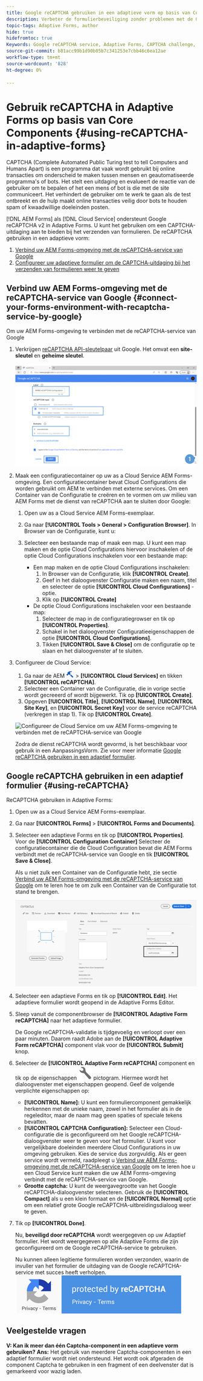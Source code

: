 ```yaml
---
title: Google reCAPTCHA gebruiken in een adaptieve vorm op basis van Core Components
description: Verbeter de formulierbeveiliging zonder problemen met de Google reCAPTCHA-service. Stap-voor-stap gids binnen!
topic-tags: Adaptive Forms, author
hide: true
hidefromtoc: true
Keywords: Google reCAPTCHA service, Adaptive Forms, CAPTCHA challenge, Bot prevention, Core Components, Form submission security, Form spam prevention
source-git-commit: b81acc99b1d90b05b7c341253e7cbb46c6ea12ae
workflow-type: tm+mt
source-wordcount: '828'
ht-degree: 0%

---
```


# Gebruik reCAPTCHA in Adaptive Forms op basis van Core Components {#using-reCAPTCHA-in-adaptive-forms}

CAPTCHA (Complete Automated Public Turing test to tell Computers and Humans Apart) is een programma dat vaak wordt gebruikt bij online transacties om onderscheid te maken tussen mensen en geautomatiseerde programma&#39;s of bots. Het stelt een uitdaging en evalueert de reactie van de gebruiker om te bepalen of het een mens of bot is die met de site communiceert. Het verhindert de gebruiker om te werk te gaan als de test ontbreekt en de hulp maakt online transacties veilig door bots te houden spam of kwaadwillige doeleinden posten.

[!DNL AEM Forms] als [!DNL Cloud Service] ondersteunt Google reCAPTCHA v2 in Adaptive Forms. U kunt het gebruiken om een CAPTCHA-uitdaging aan te bieden bij het verzenden van formulieren. De reCAPTCHA gebruiken in een adaptieve vorm:

1. [Verbind uw AEM Forms-omgeving met de reCAPTCHA-service van Google](#connect-your-forms-environment-with-recaptcha-service-by-google)
1. [Configureer uw adaptieve formulier om de CAPTCHA-uitdaging bij het verzenden van formulieren weer te geven](#using-reCAPTCHA)

## Verbind uw AEM Forms-omgeving met de reCAPTCHA-service van Google {#connect-your-forms-environment-with-recaptcha-service-by-google}

Om uw AEM Forms-omgeving te verbinden met de reCAPTCHA-service van Google

1. Verkrijgen [reCAPTCHA API-sleutelpaar](https://www.google.com/recaptcha/admin) uit Google. Het omvat een **site-sleutel** en **geheime sleutel**.

   ![Google reCAPTCHA-configuratie van Google-website maken voor reCAPTCHA-sleutels](/help/forms/assets/google-captcha.gif)
1. Maak een configuratiecontainer op uw as a Cloud Service AEM Forms-omgeving. Een configuratiecontainer bevat Cloud Configurations die worden gebruikt om AEM te verbinden met externe services. Om een Container van de Configuratie te creëren en te vormen om uw milieu van AEM Forms met de dienst van reCAPTCHA aan te sluiten door Google:
   1. Open uw as a Cloud Service AEM Forms-exemplaar.
   1. Ga naar **[!UICONTROL Tools > General > Configuration Browser]**. In Browser van de Configuratie, kunt u:
   1. Selecteer een bestaande map of maak een map. U kunt een map maken en de optie Cloud Configurations hiervoor inschakelen of de optie Cloud Configurations inschakelen voor een bestaande map:

      * Een map maken en de optie Cloud Configurations inschakelen:
         1. In Browser van de Configuratie, klik **[!UICONTROL Create]**.
         1. Geef in het dialoogvenster Configuratie maken een naam, titel en selecteer de optie **[!UICONTROL Cloud Configurations]** -optie.
         1. Klik op **[!UICONTROL Create]**
      * De optie Cloud Configurations inschakelen voor een bestaande map:
         1. Selecteer de map in de configuratiegrowser en tik op **[!UICONTROL Properties]**.
         1. Schakel in het dialoogvenster Configuratieeigenschappen de optie **[!UICONTROL Cloud Configurations]**.
         1. Tikken **[!UICONTROL Save & Close]** om de configuratie op te slaan en het dialoogvenster af te sluiten.

1. Configureer de Cloud Service:
   1. Ga naar de AEM ![gereedschappen-1](assets/tools-1.png) > **[!UICONTROL Cloud Services]** en tikken **[!UICONTROL reCAPTCHA]**.
   1. Selecteer een Container van de Configuratie, die in vorige sectie wordt gecreeerd of wordt bijgewerkt. Tik op **[!UICONTROL Create]**.
   1. Opgeven **[!UICONTROL Title]**, **[!UICONTROL Name]**, **[!UICONTROL Site Key]**, en **[!UICONTROL Secret Key]** voor de service reCAPTCHA (verkregen in stap 1). Tik op **[!UICONTROL Create]**.


   ![Configureer de Cloud Service om uw AEM Forms-omgeving te verbinden met de reCAPTCHA-service van Google](/help/forms/assets/captcha-configuration.gif)



   Zodra de dienst reCAPTCHA wordt gevormd, is het beschikbaar voor gebruik in een AanpassingsVorm. Zie voor meer informatie [Google reCAPTCHA gebruiken in een adaptief formulier](#using-reCAPTCHA).


## Google reCAPTCHA gebruiken in een adaptief formulier {#using-reCAPTCHA}

ReCAPTCHA gebruiken in Adaptive Forms:

1. Open uw as a Cloud Service AEM Forms-exemplaar.
1. Ga naar **[!UICONTROL Forms]** > **[!UICONTROL Forms and Documents]**.
1. Selecteer een adaptieve Forms en tik op **[!UICONTROL Properties]**. Voor de **[!UICONTROL Configuration Container]** Selecteer de configuratiecontainer die de Cloud Configuration bevat die AEM Forms verbindt met de reCAPTCHA-service van Google en tik **[!UICONTROL Save & Close]**.

   Als u niet zulk een Container van de Configuratie hebt, zie sectie [Verbind uw AEM Forms-omgeving met de reCAPTCHA-service van Google](#connect-your-forms-environment-with-recaptcha-service-by-google) om te leren hoe te om zulk een Container van de Configuratie tot stand te brengen.

   ![Configuratiecontainer selecteren](/help/forms/assets/captcha-properties.png)

1. Selecteer een adaptieve Forms en tik op **[!UICONTROL Edit]**. Het adaptieve formulier wordt geopend in de Adaptive Forms Editor.
1. Sleep vanuit de componentbrowser de **[!UICONTROL Adaptive Form reCAPTCHA]** naar het adaptieve formulier.

   De Google reCAPTCHA-validatie is tijdgevoelig en verloopt over een paar minuten. Daarom raadt Adobe aan de **[!UICONTROL Adaptive Form reCAPTCHA]** component vlak voor de **[!UICONTROL Submit]** knop.

1. Selecteer de **[!UICONTROL Adaptive Form reCAPTCHA]** component en tik op de eigenschappen ![Pictogram Eigenschappen](assets/configure-icon.svg) pictogram. Hiermee wordt het dialoogvenster met eigenschappen geopend. Geef de volgende verplichte eigenschappen op:
   * **[!UICONTROL Name]:** U kunt een formuliercomponent gemakkelijk herkennen met de unieke naam, zowel in het formulier als in de regeleditor, maar de naam mag geen spaties of speciale tekens bevatten.
   * **[!UICONTROL CAPTCHA Configuration]:** Selecteer een Cloud-configuratie die is geconfigureerd om het Google reCAPTCHA-dialoogvenster weer te geven voor het formulier. U kunt voor vergelijkbare doeleinden meerdere Cloud Configurations in uw omgeving gebruiken. Kies de service dus zorgvuldig. Als er geen service wordt vermeld, raadpleegt u [Verbind uw AEM Forms-omgeving met de reCAPTCHA-service van Google](#connect-your-forms-environment-with-recaptcha-service-by-google) om te leren hoe u een Cloud Service kunt maken die uw AEM Forms-omgeving verbindt met de reCAPTCHA-service van Google.
   * **Grootte captcha:** U kunt de weergavegrootte van het Google reCAPTCHA-dialoogvenster selecteren. Gebruik de **[!UICONTROL Compact]** als u een klein formaat en de **[!UICONTROL Normal]** optie om een relatief grote Google reCAPTCHA-uitbreidingsdialoog weer te geven.

1. Tik op **[!UICONTROL Done]**.

   Nu, **beveiligd door reCAPTCHA** wordt weergegeven op uw Adaptief formulier. Het wordt weergegeven op alle Adaptive Forms die zijn geconfigureerd om de Google reCAPTCHA-service te gebruiken.

   Nu kunnen alleen legitieme formulieren worden verzonden, waarin de invuller van het formulier de uitdaging van de Google reCAPTCHA-service met succes heeft verholpen.
   ![Google beveiligd door reCAPTCHA-badge](/help/forms/assets/google-recaptcha-v2.png)

<!--
### Show or hide CAPTCHA component based on rules {#show-hide-captcha}

You can select to show or hide the CAPTCHA component based on rules that you apply on a component in an Adaptive Form. Tap the component, select ![edit rules](assets/edit-rules-icon.svg), and tap **[!UICONTROL Create]** to create a rule. For more information on creating rules, see [Rule Editor](rule-editor.md).

For example, the CAPTCHA component must display in an Adaptive Form only if the Currency Value field in the form has a value of more than 25000.

Tap the **[!UICONTROL Currency Value]** field in the form and create the following rules:

![Show or hide rules](assets/rules-show-hide-captcha.png)

   >[!NOTE]
   >
   > When you select a reCAPTCHA v2 configuration and the size is set to [!UICONTROL Invisible], the show/hide option remains disabled.

   -->

## Veelgestelde vragen

**V: Kan ik meer dan één Captcha-component in een adaptieve vorm gebruiken?**
**Ans:** Het gebruik van meerdere Captcha-componenten in een adaptief formulier wordt niet ondersteund. Het wordt ook afgeraden de component Captcha te gebruiken in een fragment of een deelvenster dat is gemarkeerd voor wazig laden.

